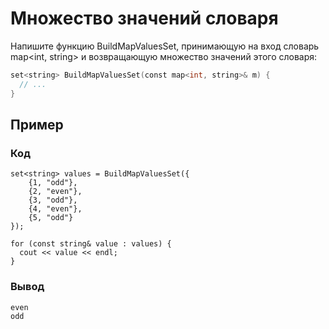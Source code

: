 # Множество значений словаря

Напишите функцию BuildMapValuesSet, принимающую на вход словарь map<int, string> и возвращающую множество значений этого словаря:
```c++
set<string> BuildMapValuesSet(const map<int, string>& m) {
  // ...
}
```
## Пример
### Код
```
set<string> values = BuildMapValuesSet({
    {1, "odd"},
    {2, "even"},
    {3, "odd"},
    {4, "even"},
    {5, "odd"}
});

for (const string& value : values) {
  cout << value << endl;
}
```
### Вывод
```
even
odd
```